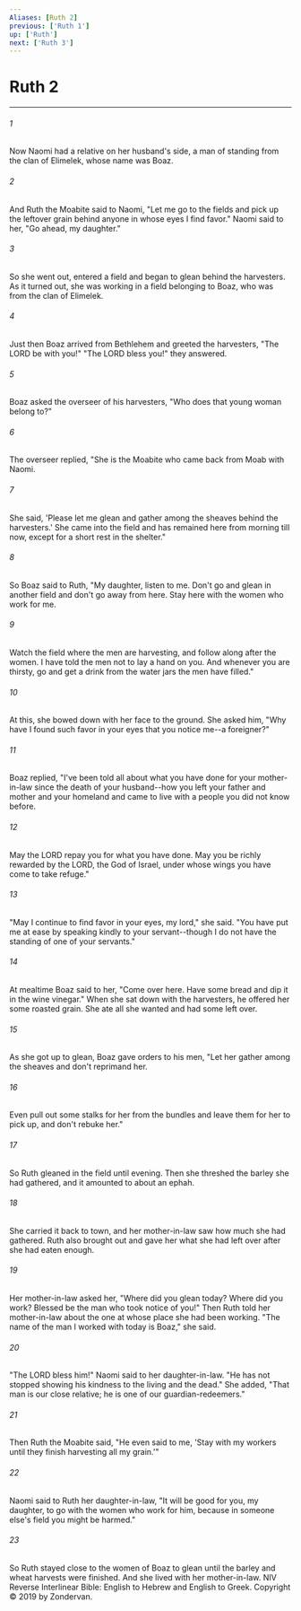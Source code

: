 ```yaml
---
Aliases: [Ruth 2]
previous: ['Ruth 1']
up: ['Ruth']
next: ['Ruth 3']
---
```

# Ruth 2

***


###### 1 
Now Naomi had a relative on her husband's side, a man of standing from the clan of Elimelek, whose name was Boaz. 

###### 2 
And Ruth the Moabite said to Naomi, "Let me go to the fields and pick up the leftover grain behind anyone in whose eyes I find favor." Naomi said to her, "Go ahead, my daughter." 

###### 3 
So she went out, entered a field and began to glean behind the harvesters. As it turned out, she was working in a field belonging to Boaz, who was from the clan of Elimelek. 

###### 4 
Just then Boaz arrived from Bethlehem and greeted the harvesters, "The LORD be with you!" "The LORD bless you!" they answered. 

###### 5 
Boaz asked the overseer of his harvesters, "Who does that young woman belong to?" 

###### 6 
The overseer replied, "She is the Moabite who came back from Moab with Naomi. 

###### 7 
She said, 'Please let me glean and gather among the sheaves behind the harvesters.' She came into the field and has remained here from morning till now, except for a short rest in the shelter." 

###### 8 
So Boaz said to Ruth, "My daughter, listen to me. Don't go and glean in another field and don't go away from here. Stay here with the women who work for me. 

###### 9 
Watch the field where the men are harvesting, and follow along after the women. I have told the men not to lay a hand on you. And whenever you are thirsty, go and get a drink from the water jars the men have filled." 

###### 10 
At this, she bowed down with her face to the ground. She asked him, "Why have I found such favor in your eyes that you notice me--a foreigner?" 

###### 11 
Boaz replied, "I've been told all about what you have done for your mother-in-law since the death of your husband--how you left your father and mother and your homeland and came to live with a people you did not know before. 

###### 12 
May the LORD repay you for what you have done. May you be richly rewarded by the LORD, the God of Israel, under whose wings you have come to take refuge." 

###### 13 
"May I continue to find favor in your eyes, my lord," she said. "You have put me at ease by speaking kindly to your servant--though I do not have the standing of one of your servants." 

###### 14 
At mealtime Boaz said to her, "Come over here. Have some bread and dip it in the wine vinegar." When she sat down with the harvesters, he offered her some roasted grain. She ate all she wanted and had some left over. 

###### 15 
As she got up to glean, Boaz gave orders to his men, "Let her gather among the sheaves and don't reprimand her. 

###### 16 
Even pull out some stalks for her from the bundles and leave them for her to pick up, and don't rebuke her." 

###### 17 
So Ruth gleaned in the field until evening. Then she threshed the barley she had gathered, and it amounted to about an ephah. 

###### 18 
She carried it back to town, and her mother-in-law saw how much she had gathered. Ruth also brought out and gave her what she had left over after she had eaten enough. 

###### 19 
Her mother-in-law asked her, "Where did you glean today? Where did you work? Blessed be the man who took notice of you!" Then Ruth told her mother-in-law about the one at whose place she had been working. "The name of the man I worked with today is Boaz," she said. 

###### 20 
"The LORD bless him!" Naomi said to her daughter-in-law. "He has not stopped showing his kindness to the living and the dead." She added, "That man is our close relative; he is one of our guardian-redeemers." 

###### 21 
Then Ruth the Moabite said, "He even said to me, 'Stay with my workers until they finish harvesting all my grain.'" 

###### 22 
Naomi said to Ruth her daughter-in-law, "It will be good for you, my daughter, to go with the women who work for him, because in someone else's field you might be harmed." 

###### 23 
So Ruth stayed close to the women of Boaz to glean until the barley and wheat harvests were finished. And she lived with her mother-in-law. NIV Reverse Interlinear Bible: English to Hebrew and English to Greek. Copyright © 2019 by Zondervan.
